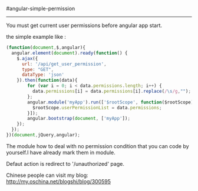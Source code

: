 #angular-simple-permission

------

You must get current user permissions before angular app start.

the  simple example like :
```javascript
(function(document,$,angular){
  angular.element(document).ready(function() {
    $.ajax({
      url: '/api/get_user_permission',
      type: "GET",
      dataType: 'json'
    }).then(function(data){
        for (var i = 0; i < data.permissions.length; i++) {
          data.permissions[i] = data.permissions[i].replace(/\s/g,"");
        };
        angular.module('myApp').run(['$rootScope', function($rootScope){
          $rootScope.userPermissionList = data.permissions;
        }]);
        angular.bootstrap(document, ['myApp']);
    });
  });
})(document,jQuery,angular);
```

The module how to deal with no permission condition that you can code by yourself.I have already mark them in module.

Defaut action is redirect to '/unauthorized' page. 

Chinese people can visit my blog: http://my.oschina.net/blogshi/blog/300595